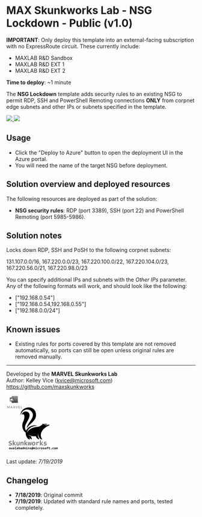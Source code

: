 ﻿# MAX Skunkworks Lab - NSG Lockdown - Public (v1.0)

**IMPORTANT**: Only deploy this template into an external-facing subscription with no ExpressRoute circuit. These currently include:

+ MAXLAB R&D Sandbox
+ MAXLAB R&D EXT 1
+ MAXLAB R&D EXT 2

**Time to deploy**: ~1 minute

The **NSG Lockdown** template adds security rules to an existing NSG to permit RDP, SSH and PowerShell Remoting connections **ONLY** from corpnet edge subnets and other IPs or subnets specified in the template.

<a href="https://portal.azure.com/#create/Microsoft.Template/uri/https%3A%2F%2Fraw.githubusercontent.com%2Foualabadmins%2Flab_deploy%2Fmaster%2Fnsg-lockdown%2Fazuredeploy.json" target="_blank">
<img src="http://azuredeploy.net/deploybutton.png"/>
</a>
<a href="http://armviz.io/#/?load=https%3A%2F%2Fraw.githubusercontent.com%2Foualabadmins%2Flab_deploy%2Fmaster%2Fnsg-lockdown%2Fazuredeploy.json" target="_blank">
<img src="http://armviz.io/visualizebutton.png"/>
</a>

## Usage

+ Click the "Deploy to Azure" button to open the deployment UI in the Azure portal.
+ You will need the name of the target NSG before deployment.

## Solution overview and deployed resources

The following resources are deployed as part of the solution:

+ **NSG security rules**: RDP (port 3389), SSH (port 22) and PowerShell Remoting (port 5985-5986).

## Solution notes

Locks down RDP, SSH and PoSH to the following corpnet subnets:

131.107.0.0/16, 167.220.0.0/23, 167.220.100.0/22, 167.220.104.0/23, 167.220.56.0/21, 167.220.98.0/23

You can specify additional IPs and subnets with the _Other IPs_ parameter. Any of the following formats will work, and should look like the following:

+ ["192.168.0.54"]
+ ["192.168.0.54,192.168.0.55"]
+ ["192.168.0.0/24"]

## Known issues

+ Existing rules for ports covered by this template are not removed automatically, so ports can still be open unless original rules are removed manually.

___
Developed by the **MARVEL Skunkworks Lab**  
Author: Kelley Vice (kvice@microsoft.com)  
https://github.com/maxskunkworks

![alt text](../common/images/maxskunkworkslogo-small.jpg "MARVEL Skunkworks")

Last update: _7/19/2019_

## Changelog

+ **7/18/2019**: Original commit
+ **7/19/2019**: Updated with standard rule names and ports, tested completely.
